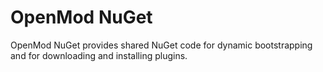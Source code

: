 # OpenMod NuGet

OpenMod NuGet provides shared NuGet code for dynamic bootstrapping and for downloading and installing plugins.